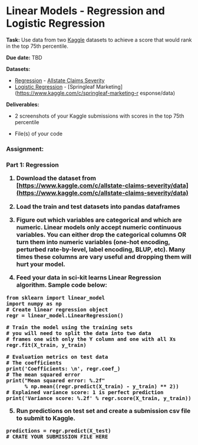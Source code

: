 <h1>Linear Models - Regression and Logistic Regression</h1>

<b>Task:</b> Use data from two [Kaggle](https://www.kaggle.com) datasets to achieve a score that would rank in the top 75th percentile.

<b>Due date:</b> TBD

<b>Datasets:</b>
  - [Regression](https://en.wikipedia.org/wiki/Regression_analysis) - [Allstate Claims Severity]( https://www.kaggle.com/c/allstate-claims-severity/data)
  - [Logistic Regression](https://en.wikipedia.org/wiki/Logistic_regression) - [Springleaf Marketing](https://www.kaggle.com/c/springleaf-marketing-r    esponse/data)


<b>Deliverables:</b>
  - 2 screenshots  of your Kaggle submissions with scores in the top 75th percentile

  - File(s) of your code


<h3><b>Assignment:</b><h3>

<b>Part 1:</b> Regression

1. Download the dataset from [https://www.kaggle.com/c/allstate-claims-severity/data](https://www.kaggle.com/c/allstate-claims-severity/data)

2. Load the train and test datasets into pandas dataframes

3. Figure out which variables are categorical and which are numeric. Linear models only accept numeric continuous variables. You can either drop the categorical columns OR turn them into numeric variables (one-hot encoding, perturbed rate-by-level, label encoding, BLUP, etc). Many times these columns are vary useful and dropping them will hurt your model.

4. Feed your data in sci-kit learns Linear Regression algorithm. Sample code below:
  ```
  from sklearn import linear_model
  import numpy as np
  # Create linear regression object
  regr = linear_model.LinearRegression()

  # Train the model using the training sets
  # you will need to split the data into two data
  # frames one with only the Y column and one with all Xs
  regr.fit(X_train, y_train)

  # Evaluation metrics on test data
  # The coefficients
  print('Coefficients: \n', regr.coef_)
  # The mean squared error
  print("Mean squared error: %.2f"
        % np.mean((regr.predict(X_train) - y_train) ** 2))
  # Explained variance score: 1 is perfect prediction
  print('Variance score: %.2f' % regr.score(X_train, y_train))
  ```

5. Run predictions on test set and create a submission csv file to submit to Kaggle.

  ```
  predictions = regr.predict(X_test)
  # CRATE YOUR SUBMISSION FILE HERE
  ```
